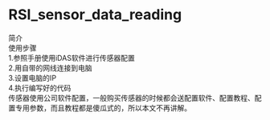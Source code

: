 # RSI_sensor_data_reading
简介  
    使用步骤  
      1.参照手册使用iDAS软件进行传感器配置  
      2.用自带的网线连接到电脑  
      3.设置电脑的IP  
      4.执行编写好的代码  
    传感器使用公司软件配置，一般购买传感器的时候都会送配置软件、配置教程、配置专用参数，而且教程都是傻瓜式的，所以本文不再讲解。  
